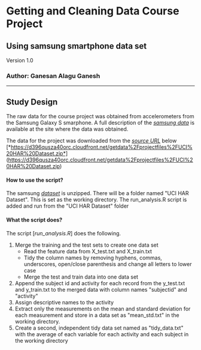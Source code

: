 # Getting and Cleaning Data Course Project
## Using samsung smartphone data set 
Version 1.0

### Author: Ganesan Alagu Ganesh
***
## Study Design
The raw data for the course project was obtained from accelerometers from the Samsung Galaxy S smarphone. A full description of the [*samsung data*](http://archive.ics.uci.edu/ml/datasets/Human+Activity+Recognition+Using+Smartphones) is available at the site where the data was obtained.

The data for the project was downloaded from the [*source URL*](https://d396qusza40orc.cloudfront.net/getdata%2Fprojectfiles%2FUCI%20HAR%20Dataset.zip)
 below [*https://d396qusza40orc.cloudfront.net/getdata%2Fprojectfiles%2FUCI%20HAR%20Dataset.zip*] (https://d396qusza40orc.cloudfront.net/getdata%2Fprojectfiles%2FUCI%20HAR%20Dataset.zip)

#### How to use the script?
The samsung [*dataset*](https://d396qusza40orc.cloudfront.net/getdata%2Fprojectfiles%2FUCI%20HAR%20Dataset.zip) is unzipped. There will be a folder named "UCI HAR Dataset". This is set as the working directory.
The run_analysis.R script is added and run from the "UCI HAR Dataset" folder

#### What the script does?

The script [*run_analysis.R*] does the following. 

1. Merge the training and the test sets to create one data set  
    * Read the feature data from X_test.txt and X_train.txt
    * Tidy the column names by removing hyphens, commas, underscores, open/close parenthesis and change all letters to lower case
    * Merge the test and train data into one data set
2. Append the subject id and activity for each record from the y_test.txt and y_train.txt to the merged data with column names "subjectid" and "activity"
3. Assign descriptive names to the activity
4. Extract only the measurements on the mean and standard deviation for each measurement and store in a data set as "mean_std.txt" in the working directory.
5. Create a second, independent tidy data set named as "tidy_data.txt" with the average of each variable for each activity and each subject in the working directory